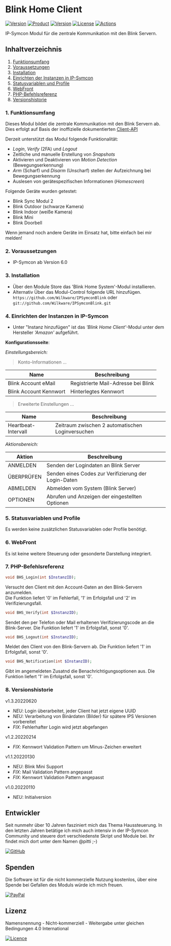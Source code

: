 # Blink Home Client

[![Version](https://img.shields.io/badge/Symcon-PHP--Modul-red.svg)](https://www.symcon.de/service/dokumentation/entwicklerbereich/sdk-tools/sdk-php/)
[![Product](https://img.shields.io/badge/Symcon%20Version-6.0-blue.svg)](https://www.symcon.de/produkt/)
[![Version](https://img.shields.io/badge/Modul%20Version-1.3.20220620-orange.svg)](https://github.com/Wilkware/IPSymconBlink)
[![License](https://img.shields.io/badge/License-CC%20BY--NC--SA%204.0-green.svg)](https://creativecommons.org/licenses/by-nc-sa/4.0/)
[![Actions](https://github.com/Wilkware/IPSymconBlink/workflows/Check%20Style/badge.svg)](https://github.com/Wilkware/IPSymconBlink/actions)

IP-Symcon Modul für die zentrale Kommunikation mit den Blink Servern.

## Inhaltverzeichnis

1. [Funktionsumfang](#1-funktionsumfang)
2. [Voraussetzungen](#2-voraussetzungen)
3. [Installation](#3-installation)
4. [Einrichten der Instanzen in IP-Symcon](#4-einrichten-der-instanzen-in-ip-symcon)
5. [Statusvariablen und Profile](#5-statusvariablen-und-profile)
6. [WebFront](#6-webfront)
7. [PHP-Befehlsreferenz](#7-php-befehlsreferenz)
8. [Versionshistorie](#8-versionshistorie)

### 1. Funktionsumfang

Dieses Modul bildet die zentrale Kommunikation mit den Blink Servern ab.  
Dies erfolgt auf Basis der inoffizielle dokumentierten [Client-API](https://github.com/MattTW/BlinkMonitorProtocol)

Derzeit unterstützt das Modul folgende Funktionalität:  

* _Login_, _Verify_ (2FA) und _Logout_
* Zeitliche und manuelle Erstellung von _Snapshots_
* Aktivieren und Deaktivieren von _Motion Detection_ (Bewegungserkennung)
* _Arm_ (Scharf) und _Disarm_ (Unscharf) stellen der Aufzeichnung bei Bewegungserkennung
* Auslesen von gerätespezifischen Informationen (_Homescreen_)

Folgende Geräte wurden getestet:

* Blink Sync Modul 2
* Blink Outdoor (schwarze Kamera)
* Blink Indoor (weiße Kamera)
* Blink Mini
* Blink Doorbell

Wenn jemand noch andere Geräte im Einsatz hat, bitte einfach bei mir melden!

### 2. Voraussetzungen

* IP-Symcon ab Version 6.0

### 3. Installation

* Über den Module Store das 'Blink Home System'-Modul installieren.
* Alternativ Über das Modul-Control folgende URL hinzufügen.  
`https://github.com/Wilkware/IPSymconBlink` oder `git://github.com/Wilkware/IPSymconBlink.git`

### 4. Einrichten der Instanzen in IP-Symcon

* Unter "Instanz hinzufügen" ist das _'Blink Home Client'_-Modul unter dem Hersteller _'Amazon'_ aufgeführt.

__Konfigurationsseite__:

_Einstellungsbereich:_

> Konto-Informationen ...

Name                    | Beschreibung
----------------------- | ----------------------------------
Blink Account eMail     | Registrierte Mail-Adresse bei Blink
Blink Account Kennwort  | Hinterlegtes Kennwort

> Erweiterte Einstellungen ...

Name                    | Beschreibung
----------------------- | ---------------------------------
Heartbeat-Intervall     | Zeitraum zwischen 2 automatischen Loginversuchen

_Aktionsbereich:_

Aktion                  | Beschreibung
----------------------- | ---------------------------------
ANMELDEN                | Senden der Logindaten an Blink Server
ÜBERPRÜFEN              | Senden eines Codes zur Verifizierung der Login-Daten
ABMELDEN                | Abmelden vom System (Blink Server)
OPTIONEN                | Abrufen und Anzeigen der eingestellten Optionen

### 5. Statusvariablen und Profile

Es werden keine zusätzlichen Statusvariablen oder Profile benötigt.

### 6. WebFront

Es ist keine weitere Steuerung oder gesonderte Darstellung integriert.

### 7. PHP-Befehlsreferenz

```php
void BHS_Login(int $InstanzID);
```

Versucht den Client mit den Account-Daten an den Blink-Servern anzumelden.  
Die Funktion liefert '0' im Fehlerfall, '1' im Erfolgsfall und '2' im Verifizierungsfall.

```php
void BHS_Verify(int $InstanzID);
```

Sendet den per Telefon oder Mail erhaltenen Verifizierungscode an die Blink-Server.
Die Funktion liefert '1' im Erfolgsfall, sonst '0'.

```php
void BHS_Logout(int $InstanzID);
```

Meldet den Client von den Blink-Servern ab.
Die Funktion liefert '1' im Erfolgsfall, sonst '0'.

```php
void BHS_Notification(int $InstanzID);
```

Gibt im angemeldeten Zusatnd die Benachrichtigungsoptionen aus.
Die Funktion liefert '1' im Erfolgsfall, sonst '0'.

### 8. Versionshistorie

v1.3.20220620

* _NEU_: Login überarbeitet, jeder Client hat jetzt eigene UUID
* _NEU_: Verarbeitung von Binärdaten (Bilder) für spätere IPS Versionen vorbereitet
* _FIX_: Fehlerhafter Login wird jetzt abgefangen

v1.2.20220214

* _FIX_: Kennwort Validation Pattern um Minus-Zeichen erweitert

v1.1.20220130

* _NEU_: Blink Mini Support
* _FIX_: Mail Validation Pattern angepasst
* _FIX_: Kennwort Validation Pattern angepasst

v1.0.20220110

* _NEU_: Initialversion

## Entwickler

Seit nunmehr über 10 Jahren fasziniert mich das Thema Haussteuerung. In den letzten Jahren betätige ich mich auch intensiv in der IP-Symcon Community und steuere dort verschiedenste Skript und Module bei. Ihr findet mich dort unter dem Namen @pitti ;-)

[![GitHub](https://img.shields.io/badge/GitHub-@wilkware-181717.svg?style=for-the-badge&logo=github)](https://wilkware.github.io/)

## Spenden

Die Software ist für die nicht kommerzielle Nutzung kostenlos, über eine Spende bei Gefallen des Moduls würde ich mich freuen.

[![PayPal](https://img.shields.io/badge/PayPal-spenden-00457C.svg?style=for-the-badge&logo=paypal)](https://www.paypal.com/cgi-bin/webscr?cmd=_s-xclick&hosted_button_id=8816166)

## Lizenz

Namensnennung - Nicht-kommerziell - Weitergabe unter gleichen Bedingungen 4.0 International

[![Licence](https://img.shields.io/badge/License-CC_BY--NC--SA_4.0-EF9421.svg?style=for-the-badge&logo=creativecommons)](https://creativecommons.org/licenses/by-nc-sa/4.0/)
